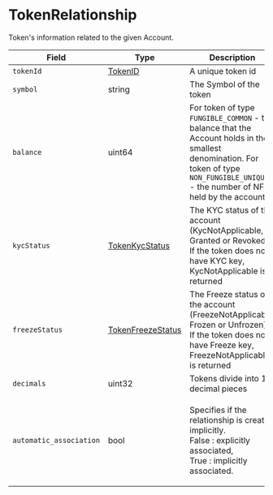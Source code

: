 # TokenRelationship

Token's information related to the given Account.

| Field                   | Type                                      | Description                                                                                                                                                                                             |
| ----------------------- | ----------------------------------------- | ------------------------------------------------------------------------------------------------------------------------------------------------------------------------------------------------------- |
| `tokenId`               | [TokenID](tokenid.md)                     | A unique token id                                                                                                                                                                                       |
| `symbol`                | string                                    | The Symbol of the token                                                                                                                                                                                 |
| `balance`               | uint64                                    | For token of type `FUNGIBLE_COMMON` - the balance that the Account holds in the smallest denomination. For token of type `NON_FUNGIBLE_UNIQUE` - the number of NFTs held by the account |
| `kycStatus`             | [TokenKycStatus](tokenkycstatus.md)       | The KYC status of the account (KycNotApplicable, Granted or Revoked). If the token does not have KYC key, KycNotApplicable is returned                               |
| `freezeStatus`          | [TokenFreezeStatus](tokenfreezestatus.md) | The Freeze status of the account (FreezeNotApplicable, Frozen or Unfrozen). If the token does not have Freeze key, FreezeNotApplicable is returned                   |
| `decimals`              | uint32                                    | Tokens divide into 10 decimal pieces                                                                                                                                                                    |
| `automatic_association` | bool                                      | <p>Specifies if the relationship is created implicitly.<br>False : explicitly associated,<br>True : implicitly associated.</p>                                                                          |
